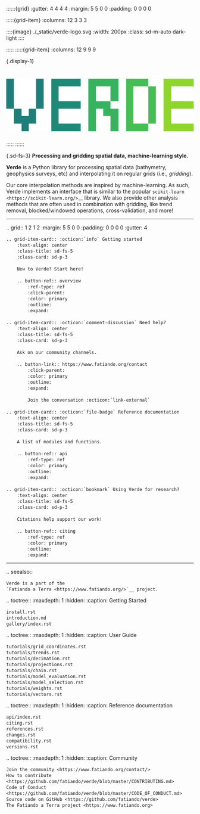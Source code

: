 ::::::{grid}
:gutter: 4 4 4 4
:margin: 5 5 0 0
:padding: 0 0 0 0

:::::{grid-item}
:columns: 12 3 3 3

::::{image} ./_static/verde-logo.svg
:width: 200px
:class: sd-m-auto dark-light
::::

:::::
:::::{grid-item}
:columns: 12 9 9 9

{.display-1}
# <img class="dark-light" src="_static/verde-title.svg" alt="Verde">

:::::
::::::

{.sd-fs-3}
**Processing and gridding spatial data, machine-learning style.**

**Verde** is a Python library for processing spatial data (bathymetry,
geophysics surveys, etc) and interpolating it on regular grids (i.e.,
*gridding*).

Our core interpolation methods are inspired by machine-learning. As such, Verde
implements an interface that is similar to the popular
`scikit-learn <https://scikit-learn.org/>`__ library.
We also provide other analysis methods that are often used in combination with
gridding, like trend removal, blocked/windowed operations, cross-validation,
and more!

----

.. grid:: 1 2 1 2
    :margin: 5 5 0 0
    :padding: 0 0 0 0
    :gutter: 4

    .. grid-item-card:: :octicon:`info` Getting started
        :text-align: center
        :class-title: sd-fs-5
        :class-card: sd-p-3

        New to Verde? Start here!

        .. button-ref:: overview
            :ref-type: ref
            :click-parent:
            :color: primary
            :outline:
            :expand:

    .. grid-item-card:: :octicon:`comment-discussion` Need help?
        :text-align: center
        :class-title: sd-fs-5
        :class-card: sd-p-3

        Ask on our community channels.

        .. button-link:: https://www.fatiando.org/contact
            :click-parent:
            :color: primary
            :outline:
            :expand:

            Join the conversation :octicon:`link-external`

    .. grid-item-card:: :octicon:`file-badge` Reference documentation
        :text-align: center
        :class-title: sd-fs-5
        :class-card: sd-p-3

        A list of modules and functions.

        .. button-ref:: api
            :ref-type: ref
            :color: primary
            :outline:
            :expand:

    .. grid-item-card:: :octicon:`bookmark` Using Verde for research?
        :text-align: center
        :class-title: sd-fs-5
        :class-card: sd-p-3

        Citations help support our work!

        .. button-ref:: citing
            :ref-type: ref
            :color: primary
            :outline:
            :expand:

----

.. seealso::

    Verde is a part of the
    `Fatiando a Terra <https://www.fatiando.org/>`__ project.

.. toctree::
    :maxdepth: 1
    :hidden:
    :caption: Getting Started

    install.rst
    introduction.md
    gallery/index.rst

.. toctree::
    :maxdepth: 1
    :hidden:
    :caption: User Guide

    tutorials/grid_coordinates.rst
    tutorials/trends.rst
    tutorials/decimation.rst
    tutorials/projections.rst
    tutorials/chain.rst
    tutorials/model_evaluation.rst
    tutorials/model_selection.rst
    tutorials/weights.rst
    tutorials/vectors.rst

.. toctree::
    :maxdepth: 1
    :hidden:
    :caption: Reference documentation

    api/index.rst
    citing.rst
    references.rst
    changes.rst
    compatibility.rst
    versions.rst

.. toctree::
    :maxdepth: 1
    :hidden:
    :caption: Community

    Join the community <https://www.fatiando.org/contact/>
    How to contribute <https://github.com/fatiando/verde/blob/master/CONTRIBUTING.md>
    Code of Conduct <https://github.com/fatiando/verde/blob/master/CODE_OF_CONDUCT.md>
    Source code on GitHub <https://github.com/fatiando/verde>
    The Fatiando a Terra project <https://www.fatiando.org>
